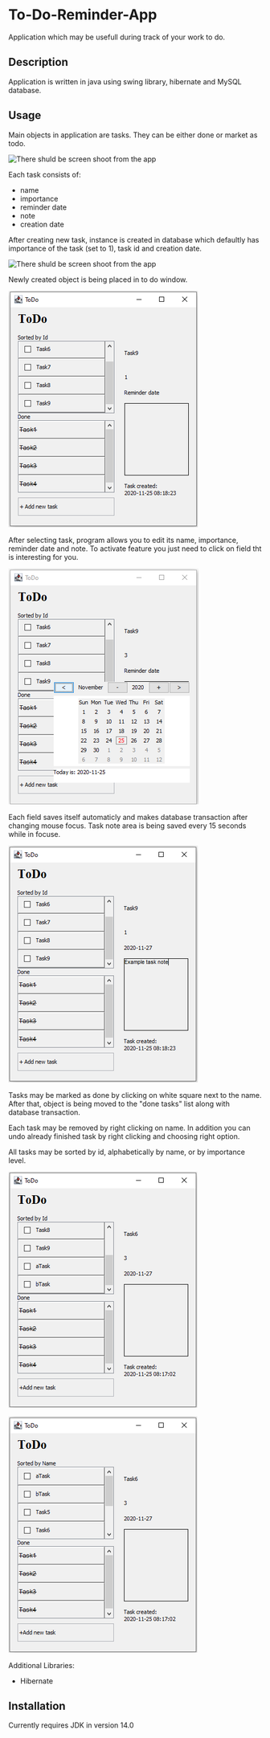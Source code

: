 # To-Do-Reminder-App
Application which may be usefull during track of your work to do.

## Description
Application is written in java using swing library, hibernate and MySQL database.

## Usage
Main objects in application are tasks.
They can be either done or market as todo.

![There shuld be screen shoot from the app](Screenshoots/ToDo1.png)

Each task consists of:
  - name
  - importance
  - reminder date
  - note
  - creation date
  
After creating new task, instance is created in database which defaultly has importance of the task (set to 1), task id and creation date.

![There shuld be screen shoot from the app](/Screenshoots/ToDo2.png)

Newly created object is being placed in to do window.

![There shuld be screen shoot from the app](Design/Screenshoots/ToDo3.png)

After selecting task, program allows you to edit its name, importance, reminder date and note.
To activate feature you just need to click on field tht is interesting for you.

![There shuld be screen shoot from the app](Design/Screenshoots/ToDo4.png)

Each field saves itself automaticly and makes database transaction after changing mouse focus.
Task note area is being saved every 15 seconds while in focuse.

![There shuld be screen shoot from the app](Design/Screenshoots/ToDo5.png)

Tasks may be marked as done by clicking on white square next to the name.
After that, object is being moved to the "done tasks" list along with database transaction.

Each task may be removed by right clicking on name.
In addition you can undo already finished task by right clicking and choosing right option.

All tasks may be sorted by id, alphabetically by name, or by importance level.

![There shuld be screen shoot from the app](Design/Screenshoots/Sorting1.png)

![There shuld be screen shoot from the app](Design/Screenshoots/Sorting2.png)

Additional Libraries:
  - Hibernate

## Installation
Currently requires JDK in version 14.0
